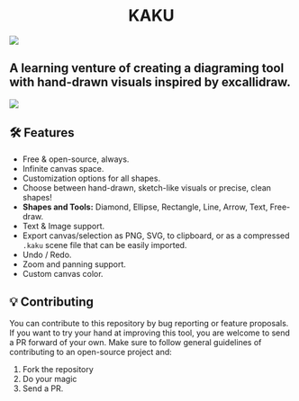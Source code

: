 # <center> KAKU </center>
<image src="public/og.png" />

## A learning venture of creating a diagraming tool with hand-drawn visuals inspired by excallidraw.

<image src="public/mockup.png" />

## 🛠️ Features

* Free & open-source, always.
* Infinite canvas space.
* Customization options for all shapes.
* Choose between hand-drawn, sketch-like visuals or precise, clean shapes!
* **Shapes and Tools:** Diamond, Ellipse, Rectangle, Line, Arrow, Text, Free-draw.
* Text & Image support.
* Export canvas/selection as PNG, SVG, to clipboard, or as a compressed `.kaku` scene file that can be easily imported.
* Undo / Redo.
* Zoom and panning support.
* Custom canvas color.

## 💡 Contributing

You can contribute to this repository by bug reporting or feature proposals. If you want to try your hand at improving this tool, you are welcome to send a PR forward of your own. Make sure to follow general guidelines of contributing to an open-source project and:

1) Fork the repository
2) Do your magic
3) Send a PR.

